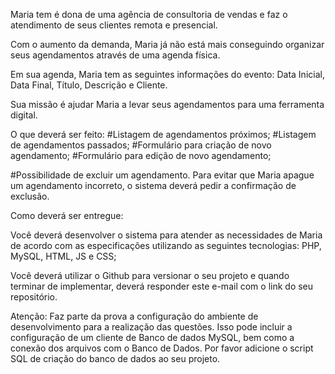 Maria tem é dona de uma agência de consultoria de vendas e faz o atendimento de
seus clientes remota e presencial.

Com o aumento da demanda, Maria já não está mais conseguindo organizar seus
agendamentos através de uma agenda física.

Em sua agenda, Maria tem as seguintes informações do evento: Data Inicial, Data
Final, Título, Descrição e Cliente.

Sua missão é ajudar Maria a levar seus agendamentos para uma ferramenta digital.

O que deverá ser feito: #Listagem de agendamentos próximos; #Listagem de
agendamentos passados; #Formulário para criação de novo agendamento; #Formulário
para edição de novo agendamento;

#Possibilidade de excluir um agendamento. Para evitar que Maria apague um
agendamento incorreto, o sistema deverá pedir a confirmação de exclusão.

Como deverá ser entregue:

Você deverá desenvolver o sistema para atender as necessidades de Maria de
acordo com as especificações utilizando as seguintes tecnologias: PHP, MySQL,
HTML, JS e CSS;

Você deverá utilizar o Github para versionar o seu projeto e quando terminar de
implementar, deverá responder este e-mail com o link do seu repositório.

Atenção: Faz parte da prova a configuração do ambiente de desenvolvimento para a
realização das questões. Isso pode incluir a configuração de um cliente de Banco
de dados MySQL, bem como a conexão dos arquivos com o Banco de Dados. Por favor
adicione o script SQL de criação do banco de dados ao seu projeto.
